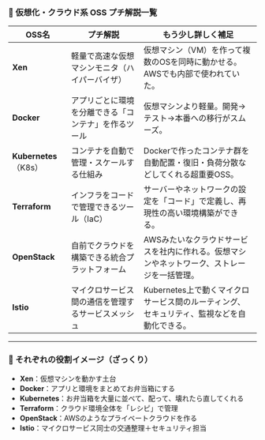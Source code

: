 

### 🧱 仮想化・クラウド系 OSS プチ解説一覧

| OSS名 | プチ解説 | もう少し詳しく補足 |
|-------|-----------|----------------------|
| **Xen** | 軽量で高速な仮想マシンモニタ（ハイパーバイザ） | 仮想マシン（VM）を作って複数のOSを同時に動かせる。AWSでも内部で使われていた。 |
| **Docker** | アプリごとに環境を分離できる「コンテナ」を作るツール | 仮想マシンより軽量。開発→テスト→本番への移行がスムーズ。 |
| **Kubernetes**（K8s） | コンテナを自動で管理・スケールする仕組み | Dockerで作ったコンテナ群を自動配置・復旧・負荷分散などしてくれる超重要OSS。 |
| **Terraform** | インフラをコードで管理できるツール（IaC） | サーバーやネットワークの設定を「コード」で定義し、再現性の高い環境構築ができる。 |
| **OpenStack** | 自前でクラウドを構築できる統合プラットフォーム | AWSみたいなクラウドサービスを社内に作れる。仮想マシンやネットワーク、ストレージを一括管理。 |
| **Istio** | マイクロサービス間の通信を管理するサービスメッシュ | Kubernetes上で動くマイクロサービス間のルーティング、セキュリティ、監視などを自動化できる。 |

---

### 🚀 それぞれの役割イメージ（ざっくり）

- **Xen**：仮想マシンを動かす土台
- **Docker**：アプリと環境をまとめてお弁当箱にする
- **Kubernetes**：お弁当箱を大量に並べて、配って、壊れたら直してくれる
- **Terraform**：クラウド環境全体を「レシピ」で管理
- **OpenStack**：AWSのようなプライベートクラウドを作る
- **Istio**：マイクロサービス同士の交通整理＋セキュリティ担当

